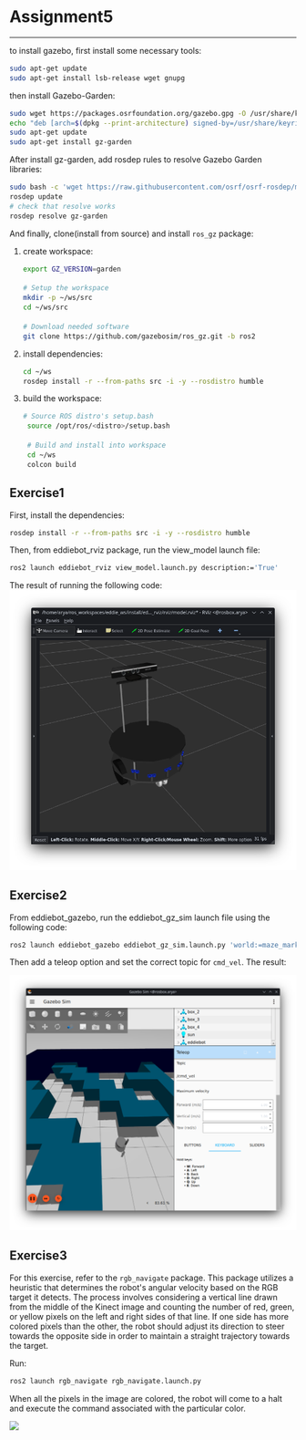 # Assignment5
----
to install gazebo, first install some necessary tools:

``` bash
sudo apt-get update
sudo apt-get install lsb-release wget gnupg
```
then install Gazebo-Garden:

``` bash
sudo wget https://packages.osrfoundation.org/gazebo.gpg -O /usr/share/keyrings/pkgs-osrf-archive-keyring.gpg
echo "deb [arch=$(dpkg --print-architecture) signed-by=/usr/share/keyrings/pkgs-osrf-archive-keyring.gpg] http://packages.osrfoundation.org/gazebo/ubuntu-stable $(lsb_release -cs) main" | sudo tee /etc/apt/sources.list.d/gazebo-stable.list > /dev/null
sudo apt-get update
sudo apt-get install gz-garden
```
After install gz-garden, add rosdep rules to resolve Gazebo Garden libraries:

``` bash
sudo bash -c 'wget https://raw.githubusercontent.com/osrf/osrf-rosdep/master/gz/00-gazebo.list -O /etc/ros/rosdep/sources.list.d/00-gazebo.list'
rosdep update
# check that resolve works
rosdep resolve gz-garden
```
And finally, clone(install from source) and install `ros_gz` package:

1. create workspace:
    ``` bash
    export GZ_VERSION=garden

    # Setup the workspace
    mkdir -p ~/ws/src
    cd ~/ws/src

    # Download needed software
    git clone https://github.com/gazebosim/ros_gz.git -b ros2
    ```
2. install dependencies:
    ``` bash
    cd ~/ws
    rosdep install -r --from-paths src -i -y --rosdistro humble
    ```
3. build the workspace:
   ``` bash
   # Source ROS distro's setup.bash
    source /opt/ros/<distro>/setup.bash

    # Build and install into workspace
    cd ~/ws
    colcon build
   ```

## Exercise1
First, install the dependencies: 
``` bash
rosdep install -r --from-paths src -i -y --rosdistro humble
```
Then, from eddiebot_rviz package, run the view_model launch file:
``` bash
ros2 launch eddiebot_rviz view_model.launch.py description:='True'
```
The result of running the following code:
![](../../assets/assignments/assignment5/1.png)

## Exercise2

From eddiebot_gazebo, run the eddiebot_gz_sim launch file using the following code:

```bash
ros2 launch eddiebot_gazebo eddiebot_gz_sim.launch.py 'world:=maze_marked'
```
Then add a teleop option and set the correct topic for `cmd_vel`. The result:

![](../../assets/assignments/assignment5/2.png)

## Exercise3

For this exercise, refer to the `rgb_navigate` package. This package utilizes a heuristic that determines the robot's angular velocity based on the RGB target it detects. The process involves considering a vertical line drawn from the middle of the Kinect image and counting the number of red, green, or yellow pixels on the left and right sides of that line. If one side has more colored pixels than the other, the robot should adjust its direction to steer towards the opposite side in order to maintain a straight trajectory towards the target.

Run:
```bash
ros2 launch rgb_navigate rgb_navigate.launch.py
```

When all the pixels in the image are colored, the robot will come to a halt and execute the command associated with the particular color.

![](../../assets/assignments/assignment5/out.gif)